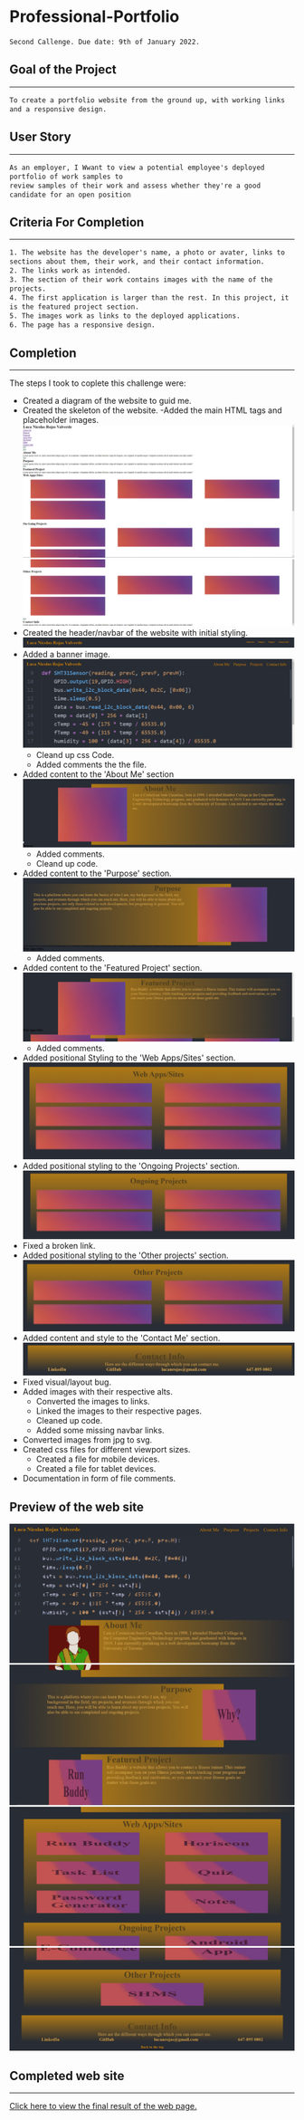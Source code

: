 # Professional-Portfolio
```
Second Callenge. Due date: 9th of January 2022.
```

## Goal of the Project
***
```
To create a portfolio website from the ground up, with working links and a responsive design.
```

## User Story
***
```
As an employer, I Wwant to view a potential employee's deployed portfolio of work samples to
review samples of their work and assess whether they're a good candidate for an open position
```

## Criteria For Completion
***
```
1. The website has the developer's name, a photo or avater, links to sections about them, their work, and their contact information.
2. The links work as intended.
3. The section of their work contains images with the name of the projects.
4. The first application is larger than the rest. In this project, it is the featured project section.
5. The images work as links to the deployed applications.
6. The page has a responsive design.
```

## Completion
***
The steps I took to coplete this challenge were:
- Created a diagram of the website to guid me.
- Created the skeleton of the website.
   -Added the main HTML tags and placeholder images.
   ![Preview of the skeleton, top section.](https://github.com/NicolasRojas-CENG/Professional-Portfolio/blob/046978814b4125e5019ed35f11766eb72dc8b97f/resources/images/Progression%20Images/Skeleton1.PNG "Preview of the skeleton, top section.")
   ![Preview of the skeleton, bottom section.](https://github.com/NicolasRojas-CENG/Professional-Portfolio/blob/046978814b4125e5019ed35f11766eb72dc8b97f/resources/images/Progression%20Images/Skeleton2.PNG "Preview of the skeleton, bottom section.")
- Created the header/navbar of the website with initial styling.
![Preview of the header/navbar.](https://github.com/NicolasRojas-CENG/Professional-Portfolio/blob/046978814b4125e5019ed35f11766eb72dc8b97f/resources/images/Progression%20Images/Header-Navbar.PNG "Preview of the header/navbar.")
- Added a banner image.
![Preview of the banner.](https://github.com/NicolasRojas-CENG/Professional-Portfolio/blob/046978814b4125e5019ed35f11766eb72dc8b97f/resources/images/Progression%20Images/Banner.PNG "Preview of the banner.")
   - Cleand up css Code.
   - Added comments the the file.
- Added content to the 'About Me' section
![Preview of the About Me.](https://github.com/NicolasRojas-CENG/Professional-Portfolio/blob/046978814b4125e5019ed35f11766eb72dc8b97f/resources/images/Progression%20Images/About_Me.PNG "Preview of the About Me.")
   - Added comments.
   - Cleand up code.
- Added content to the 'Purpose' section.
![Preview of the Purpose.](https://github.com/NicolasRojas-CENG/Professional-Portfolio/blob/046978814b4125e5019ed35f11766eb72dc8b97f/resources/images/Progression%20Images/Purpose.PNG "Preview of the Purpose.")
   - Added comments.
- Added content to the 'Featured Project' section.
![Preview of the Featured Project.](https://github.com/NicolasRojas-CENG/Professional-Portfolio/blob/046978814b4125e5019ed35f11766eb72dc8b97f/resources/images/Progression%20Images/Featured.PNG "Preview of the Featured Project.")
   - Added comments.
- Added positional Styling to the 'Web Apps/Sites' section.
![Preview of the Web Apps/Sites.](https://github.com/NicolasRojas-CENG/Professional-Portfolio/blob/046978814b4125e5019ed35f11766eb72dc8b97f/resources/images/Progression%20Images/Web_Apps-Sites.PNG "Preview of the Web Apps/Sites.")
- Added positional styling to the 'Ongoing Projects' section.
![Preview of the Ongoing Projects.](https://github.com/NicolasRojas-CENG/Professional-Portfolio/blob/046978814b4125e5019ed35f11766eb72dc8b97f/resources/images/Progression%20Images/Ongoing.PNG "Preview of the Ongoing Projects.")
- Fixed a broken link.
- Added positional styling to the 'Other projects' section.
![Preview of the Other Projects.](https://github.com/NicolasRojas-CENG/Professional-Portfolio/blob/046978814b4125e5019ed35f11766eb72dc8b97f/resources/images/Progression%20Images/Other.PNG "Preview of the Other Projects.")
- Added content and style to the 'Contact Me' section.
![Preview of the Contact Me.](https://github.com/NicolasRojas-CENG/Professional-Portfolio/blob/046978814b4125e5019ed35f11766eb72dc8b97f/resources/images/Progression%20Images/Contact.PNG "Preview of the Contact Me.")
- Fixed visual/layout bug.
- Added images with their respective alts.
   - Converted the images to links.
   - Linked the images to their respective pages.
   - Cleaned up code.
   - Added some missing navbar links.
- Converted images from jpg to svg.
- Created css files for different viewport sizes.
   - Created a file for mobile devices.
   - Created a file for tablet devices.
- Documentation in form of file comments.

## Preview of the web site
![Preview of the web site. First section.](https://github.com/NicolasRojas-CENG/Professional-Portfolio/blob/046978814b4125e5019ed35f11766eb72dc8b97f/resources/images/Progression%20Images/Final_View1.PNG "Preview of the web site. First section.")
![Preview of the web site. Second section.](https://github.com/NicolasRojas-CENG/Professional-Portfolio/blob/046978814b4125e5019ed35f11766eb72dc8b97f/resources/images/Progression%20Images/Final_View2.PNG "Preview of the web site. Second section.")
![Preview of the web site. Third section.](https://github.com/NicolasRojas-CENG/Professional-Portfolio/blob/046978814b4125e5019ed35f11766eb72dc8b97f/resources/images/Progression%20Images/Final_View3.PNG "Preview of the web site. Third section.")
![Preview of the web site. Forth section.](https://github.com/NicolasRojas-CENG/Professional-Portfolio/blob/046978814b4125e5019ed35f11766eb72dc8b97f/resources/images/Progression%20Images/Final_View4.PNG "Preview of the web site. Forth section.")

## Completed web site
***
[Click here to view the final result of the web page.](https://nicolasrojas-ceng.github.io/Professional_Portfolio/ "Portfolio: LucaRojas")
